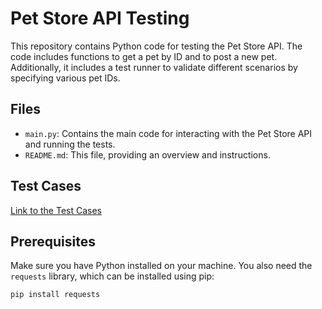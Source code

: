 # Pet Store API Testing

This repository contains Python code for testing the Pet Store API.
The code includes functions to get a pet by ID and to post a new pet.
Additionally, it includes a test runner to validate different scenarios by specifying various pet IDs.

## Files

- `main.py`: Contains the main code for interacting with the Pet Store API and running the tests.
- `README.md`: This file, providing an overview and instructions.

## Test Cases
[Link to the Test Cases](https://docs.google.com/spreadsheets/d/1hUcNWwL-SssfDltrUzFAGeAY5m1GO3p1K5h9Ubcj59k/edit?usp=sharing)

## Prerequisites

Make sure you have Python installed on your machine. You also need the `requests` library, which can be installed using pip:

```sh
pip install requests
